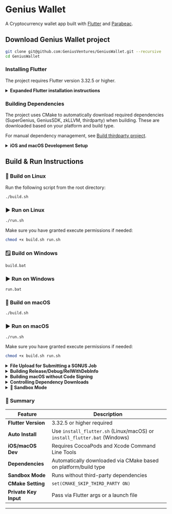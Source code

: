 # Genius Wallet

A Cryptocurrency wallet app built with [Flutter](https://flutter.dev/) and [Parabeac](https://parabeac.com/).

## Download Genius Wallet project

```bash
git clone git@github.com:GeniusVentures/GeniusWallet.git --recursive 
cd GeniusWallet
```

### Installing Flutter

The project requires Flutter version 3.32.5 or higher.

<details>
<summary><strong>Expanded Flutter installation instructions</strong></summary>

We provide installation scripts that will automatically install Flutter in the `../thirdparty/flutter` directory if needed.

#### Automatic Installation (Recommended)

**Linux/macOS:**

```bash
./install_flutter.sh
```

**Windows:**

```cmd
install_flutter.bat
```

The scripts will:

* Check if Flutter is already installed and its version
* Install Flutter 3.32.5+ if needed via the thirdparty Git submodule
* Provide instructions for PATH configuration

#### Manual Installation

If you prefer manual installation or the scripts don't work:

```bash
pushd ..
git clone git@github.com:GeniusVentures/thirdparty.git
cd thirdparty
git checkout main
git pull
git submodule update --init --recursive -- flutter
# Add to PATH - Linux/macOS:
export PATH="${PWD}/flutter/bin:${PATH}"
# Add to PATH - Windows:
# set PATH=%CD%\flutter\bin;%PATH%
popd
```

After installation, add `thirdparty/flutter/bin` to your PATH permanently.

</details>

### Building Dependencies

The project uses CMake to automatically download required dependencies (SuperGenius, GeniusSDK, zkLLVM, thirdparty) when building. These are downloaded based on your platform and build type.

For manual dependency management, see [Build thirdparty project](../../../thirdparty/blob/master/README.md).

<details>
<summary><strong>iOS and macOS Development Setup</strong></summary>

## iOS and macOS Development Setup

For iOS and macOS development, you'll need to install CocoaPods:

**Recommended: Install via RVM (Ruby Version Manager)**

Using RVM allows you to manage multiple Ruby versions for different projects:

```bash
# Install RVM if you don't have it
\curl -sSL https://get.rvm.io | bash -s stable
source ~/.rvm/scripts/rvm

# Install Ruby 3.2.4 (or check your current version with: rvm list)
rvm install 3.2.4
rvm use 3.2.4 --default

# IMPORTANT: Install CocoaPods for this Ruby version
gem install cocoapods

# Verify CocoaPods is installed in the right place
which pod  # Should show: ~/.rvm/gems/ruby-3.2.4/bin/pod
pod --version
```

**Fixing OpenSSL Errors when Installing Ruby**

If you get `make[1]: *** [ext/openssl/all] Error 2` when installing Ruby:

```bash
# For Apple Silicon Macs (M1/M2/M3)
brew install openssl@3
rvm install 3.2.4 --with-openssl-dir=$(brew --prefix openssl@3)

# For Intel Macs
brew install openssl@1.1
rvm install 3.2.4 --with-openssl-dir=$(brew --prefix openssl@1.1)

# Alternative: Use rbenv instead of RVM
brew install rbenv ruby-build
rbenv install 3.2.4
rbenv global 3.2.4
```

**Common Issue: "pod: command not found" with RVM**

If you have RVM Ruby but `pod` isn't found:

```bash
# 1. Make sure you're using the right Ruby
rvm use 3.2.4
which ruby  # Should show: ~/.rvm/rubies/ruby-3.2.4/bin/ruby

# 2. Install CocoaPods for THIS Ruby version
gem install cocoapods

# 3. Rehash to update available commands
rvm gemset rehash

# 4. Verify installation
gem list cocoapods  # Should show cocoapods in the list
which pod           # Should show: ~/.rvm/gems/ruby-3.2.4/bin/pod
```

**Making Flutter use RVM's Ruby instead of System Ruby**

Flutter may default to macOS system Ruby. To fix this:

1. **Ensure RVM is loaded in your shell:**

   ```bash
   # Add to ~/.bashrc or ~/.zshrc if not already there:
   source ~/.rvm/scripts/rvm
   ```

2. **Check which Ruby Flutter is using:**

   ```bash
   # In your Flutter project directory
   which ruby        # Should show ~/.rvm/rubies/ruby-3.2.4/bin/ruby
   ruby --version    # Should show ruby 3.2.4
   which pod         # Should show ~/.rvm/gems/ruby-3.2.4/bin/pod
   ```

3. **If Flutter still uses system Ruby, create a wrapper script:**

   ```bash
   # Create a pod wrapper that ensures RVM Ruby is used
   sudo mkdir -p /usr/local/bin
   sudo tee /usr/local/bin/pod > /dev/null << 'EOF'
   #!/bin/bash
   source ~/.rvm/scripts/rvm
   rvm use 3.2.4
   exec ~/.rvm/gems/ruby-3.2.4/bin/pod "$@"
   EOF
   sudo chmod +x /usr/local/bin/pod
   ```

4. **Alternative: Set Ruby version for the project:**

   ```bash
   # In your Flutter project root
   echo "3.2.4" > .ruby-version

   # This tells RVM to automatically switch to 3.2.4 when entering the directory
   ```

5. **Verify the fix:**

   ```bash
   cd ios  # or macos
   pod --version     # Should work without Ruby warnings
   flutter clean
   flutter pub get
   cd ios && pod install  # Should use RVM's Ruby
   ```

**Troubleshooting Ruby Conflicts**

If you see errors like "You have already activated X, but your Gemfile requires Y":

```bash
# Clean up and reinstall
rvm use 3.2.4
gem uninstall cocoapods -a
gem install cocoapods
cd ios && rm -rf Pods Podfile.lock
pod install
```

**Note:** The macOS system Ruby is outdated and missing components. Always use RVM or rbenv for development.

You'll also need Xcode Command Line Tools:

```bash
xcode-select --install
```

**Setting up Xcode Developer Credentials**

If you see "Failed to load credentials" or "missing Xcode-Token" errors:

1. **Sign out and back in to Xcode:**

   ```
   Xcode → Preferences → Accounts
   - Select your Apple ID (dev@geniusventures.io)
   - Click the "-" button to remove it
   - Click "+" → Apple ID → Sign in again
   - Enter your Apple ID and password (or use 2FA if enabled)
   ```

2. **If that doesn't work, clear Xcode's credentials cache:**

   ```bash
   # Close Xcode first
   # Delete stored credentials
   security delete-generic-password -s "Xcode-Token"
   security delete-generic-password -s "Xcode-AlternateDSID"

   # Clear Xcode's derived data
   rm -rf ~/Library/Developer/Xcode/DerivedData

   # Restart Xcode and sign in again
   ```

3. **For CI/CD or command line builds:**

   ```bash
   # Sign in via command line
   xcrun altool --list-apps --username "dev@geniusventures.io" --password "@keychain:AC_PASSWORD"

   # Or store credentials
   xcrun altool --store-password-in-keychain-item "AC_PASSWORD" -u "dev@geniusventures.io" -p "your-app-specific-password"
   ```

4. **Download certificates manually:**

   * Go to Xcode → Preferences → Accounts
   * Select your team
   * Click "Download Manual Profiles"

**Note:** If using 2FA, you may need to generate an app-specific password at [https://appleid.apple.com](https://appleid.apple.com)

---

</details>

## Build & Run Instructions

### 🐧 Build on Linux

Run the following script from the root directory:

```bash
./build.sh
```

### ▶️ Run on Linux

```bash
./run.sh
```

Make sure you have granted execute permissions if needed:

```bash
chmod +x build.sh run.sh
```

### 🪟 Build on Windows

```cmd
build.bat
```

### ▶️ Run on Windows

```cmd
run.bat
```

### 🍎 Build on macOS

```bash
./build.sh
```

### ▶️ Run on macOS

```bash
./run.sh
```

Make sure you have granted execute permissions if needed:

```bash
chmod +x build.sh run.sh
```

<details>
<summary><strong>File Upload for Submitting a SGNUS Job</strong></summary>

### Linux

* Must have Zenity installed - `sudo apt install zenity`

</details>

<details>
<summary><strong>Building Release/Debug/RelWithDebInfo</strong></summary>

### <ostype> = linux, chrome, ios, android, macos, windows

#### Release

```
CMAKE_ARGUMENTS="-DCMAKE_BUILD_TYPE=Release" flutter build <ostype> --release
```

#### Debug (default)

```
flutter build <ostype>
```

* OR -

```
CMAKE_ARGUMENTS="-DCMAKE_BUILD_TYPE=Debug" flutter build <ostype> --debug
```

#### Release with Debug Info

```
CMAKE_ARGUMENTS="-DCMAKE_BUILD_TYPE=RelWithDebInfo -DSANITIZE_CODE=address" flutter -v build <ostype> --profile
```

</details>

<details>
<summary><strong>Building macOS without Code Signing</strong></summary>

For local development and testing without an Apple Developer account:

**Disable signing in Xcode project:**

1. Open `macos/Runner.xcodeproj` in Xcode
2. Select the Runner project → Runner target
3. Go to "Signing & Capabilities" tab
4. Uncheck "Automatically manage signing"
5. Set "Signing Certificate" to "Sign to Run Locally"

Then build normally:

```bash
flutter build macos
```

**Note:** Apps built with local signing:

* Can only run on your local machine
* Cannot be distributed to other users
* Cannot be notarized or uploaded to the App Store
* May trigger Gatekeeper warnings

</details>

<details>
<summary><strong>Controlling Dependency Downloads</strong></summary>

You can control how dependencies are downloaded:

```bash
# Skip all dependency downloads
CMAKE_ARGUMENTS="-DGENIUS_SKIP_DEPENDENCY_DOWNLOAD=ON" flutter build <ostype>

# Use a specific branch for dependencies
CMAKE_ARGUMENTS="-DGENIUS_DEPENDENCY_BRANCH=master" flutter build <ostype>
```

</details>

<details>
<summary><strong>🚀 Sandbox Mode</strong></summary>

The wallet supports **Sandbox Mode**, allowing it to run **without third-party dependencies**. This is useful for testing and development without requiring external services.

### 🛠️ Enabling Sandbox Mode

To enable **Sandbox Mode**, set `CMAKE_SKIP_THIRD_PARTY` to `ON` in the `CommonOverrideFlags.cmake` file:

```cmake
set(CMAKE_SKIP_THIRD_PARTY ON)
```

This ensures that third-party dependencies are skipped when building the wallet.

### 🔑 Passing a Wallet Private Key

You can provide a **wallet private key** during startup via **Flutter arguments** or a **launch file**.

#### 📌 Option 1: Using Flutter Arguments

```sh
flutter run -d windows --dart-define=WALLET_PK=yourprivatekey
```

#### 📌 Option 2: Using a Launch File

To set the private key in a **launch file**, add the following configuration:

```json
"args": [
    "--dart-define=WALLET_PK=yourprivatekey"
],
```

This approach allows you to predefine the wallet key for easier debugging and testing.

</details>

### 🎯 Summary

| Feature               | Description                                                               |
| --------------------- | ------------------------------------------------------------------------- |
| **Flutter Version**   | 3.32.5 or higher required                                                 |
| **Auto Install**      | Use `install_flutter.sh` (Linux/macOS) or `install_flutter.bat` (Windows) |
| **iOS/macOS Dev**     | Requires CocoaPods and Xcode Command Line Tools                           |
| **Dependencies**      | Automatically downloaded via CMake based on platform/build type           |
| **Sandbox Mode**      | Runs without third-party dependencies                                     |
| **CMake Setting**     | `set(CMAKE_SKIP_THIRD_PARTY ON)`                                          |
| **Private Key Input** | Pass via Flutter args or a launch file                                    |

---
